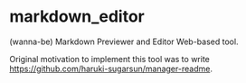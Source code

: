 # markdown_editor
(wanna-be) Markdown Previewer and Editor Web-based tool.

Original motivation to implement this tool was to write <https://github.com/haruki-sugarsun/manager-readme>.
